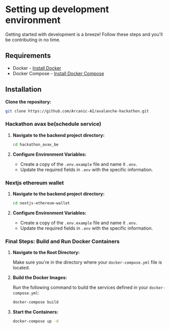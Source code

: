 # Setting up development environment

Getting started with development is a breeze! Follow these steps and you'll be contributing in no time.

## Requirements

- Docker - [Install Docker](https://docs.docker.com/get-docker/)
- Docker Compose - [Install Docker Compose](https://docs.docker.com/compose/install/)


## Installation
**Clone the repository:**

   ```bash
   git clone https://github.com/Arcanic-AI/avalanche-hackathon.git
   ```

### Hackathon avax be(schedule service)
   
1. **Navigate to the backend project directory:**

   ```bash
   cd hackathon_avax_be
   ```
2. **Configure Environment Variables:**

   - Create a copy of the `.env.example` file and name it `.env`.
   - Update the required fields in `.env` with the specific information.

### Nextjs ethereum wallet 
   
1. **Navigate to the backend project directory:**

   ```bash
   cd nextjs-ethereum-wallet
   ```
2. **Configure Environment Variables:**

   - Create a copy of the `.env.example` file and name it `.env`.
   - Update the required fields in `.env` with the specific information.

### Final Steps: Build and Run Docker Containers

1. **Navigate to the Root Directory:**
   
   Make sure you're in the directory where your `docker-compose.yml` file is located.

2. **Build the Docker Images:**
   
   Run the following command to build the services defined in your `docker-compose.yml`:

   ```bash
   docker-compose build
   ```
3. **Start the Containers:**
    ```bash
   docker-compose up -d
   ```


